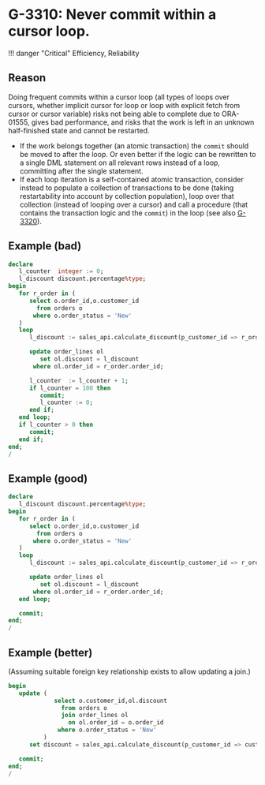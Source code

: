 # G-3310: Never commit within a cursor loop.

!!! danger "Critical"
    Efficiency, Reliability

## Reason

Doing frequent commits within a cursor loop (all types of loops over cursors, whether implicit cursor for loop or loop with explicit fetch from cursor or cursor variable) risks not being able to complete due to ORA-01555, gives bad performance, and risks that the work is left in an unknown half-finished state and cannot be restarted.

* If the work belongs together (an atomic transaction) the `commit` should be moved to after the loop. Or even better if the logic can be rewritten to a single DML statement on all relevant rows instead of a loop, committing after the single statement.
* If each loop iteration is a self-contained atomic transaction, consider instead to populate a collection of transactions to be done (taking restartability into account by collection population), loop over that collection (instead of looping over a cursor) and call a procedure (that contains the transaction logic and the `commit`) in the loop (see also [G-3320](../../../../4-language-usage/3-dml-and-sql/3-transaction-control/g-3320)).


## Example (bad)

``` sql
declare
   l_counter  integer := 0;
   l_discount discount.percentage%type;
begin
   for r_order in (
      select o.order_id,o.customer_id
        from orders o
       where o.order_status = 'New'
   )
   loop
      l_discount := sales_api.calculate_discount(p_customer_id => r_order.customer_id);

      update order_lines ol
         set ol.discount = l_discount
       where ol.order_id = r_order.order_id;

      l_counter  := l_counter + 1;
      if l_counter = 100 then
         commit;
         l_counter := 0;
      end if;
   end loop;
   if l_counter > 0 then
      commit;
   end if;
end;
/
```

## Example (good)

``` sql
declare
   l_discount discount.percentage%type;
begin
   for r_order in (
      select o.order_id,o.customer_id
        from orders o
       where o.order_status = 'New'
   )
   loop
      l_discount := sales_api.calculate_discount(p_customer_id => r_order.customer_id);

      update order_lines ol
         set ol.discount = l_discount
       where ol.order_id = r_order.order_id;
   end loop;

   commit;
end;
/
```

## Example (better)

(Assuming suitable foreign key relationship exists to allow updating a join.)

``` sql
begin
   update (
             select o.customer_id,ol.discount
               from orders o
               join order_lines ol
                 on ol.order_id = o.order_id
              where o.order_status = 'New'
          )
      set discount = sales_api.calculate_discount(p_customer_id => customer_id);

   commit;
end;
/
```